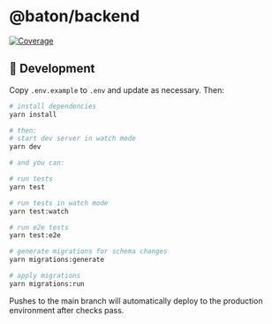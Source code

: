 # @baton/backend

[![Coverage](https://codecov.io/gh/Baton-donation/backend/coverage.svg?branch=main)](https://codecov.io/gh/Baton-donation/backend?branch=main)

## 🧰 Development

Copy `.env.example` to `.env` and update as necessary. Then:

```bash
# install dependencies
yarn install

# then:
# start dev server in watch mode
yarn dev

# and you can:

# run tests
yarn test

# run tests in watch mode
yarn test:watch

# run e2e tests
yarn test:e2e

# generate migrations for schema changes
yarn migrations:generate

# apply migrations
yarn migrations:run
```

Pushes to the main branch will automatically deploy to the production environment after checks pass.
